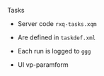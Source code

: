 Tasks

* Server code `rxq-tasks.xqm`
* Are defined in `taskdef.xml`

* Each run is logged to `ggg`

* UI vp-paramform
